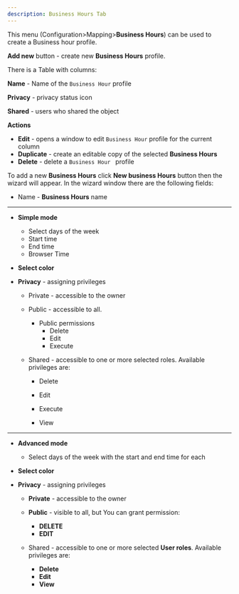 ```yaml
---
description: Business Hours Tab
---
```


This menu (Configuration>Mapping>**Business Hours**) can be used to create a Business hour profile. 



**Add new** button - create new **Business Hours** profile.

There is a Table with columns:

**Name** - Name of the `Business Hour` profile

**Privacy** - privacy status icon

**Shared** - users who shared the object

**Actions**

- **Edit** - opens a window to edit `Business Hour` profile for the current column
- **Duplicate** - create an editable copy of the selected **Business Hours**
- **Delete** - delete a `Business Hour ` profile

To add a new **Business Hours** click  **New business Hours**  button then the wizard will appear. In the wizard window there are the following fields:

- Name - **Business Hours** name

---

- **Simple mode**
  - Select days of the week
  - Start time
  - End time
  - Browser Time

- **Select color**

- **Privacy** - assigning privileges 

  - Private - accessible to the owner

  - Public - accessible to all. 
    - Public permissions
      - Delete
      - Edit
      - Execute

  - Shared - accessible to one or more selected roles. Available privileges are:
    - Delete

    - Edit

    - Execute

    - View

---

- **Advanced mode**
  - Select days of the week with the start and end time for each
- **Select color**

- **Privacy** - assigning privileges 

  - **Private** - accessible to the owner

  - **Public** - visible to all, but You can grant permission:
    - **DELETE**
    - **EDIT**

  - Shared - accessible to one or more selected **User roles**. Available privileges are:
    - **Delete**
    - **Edit**
    - **View**

